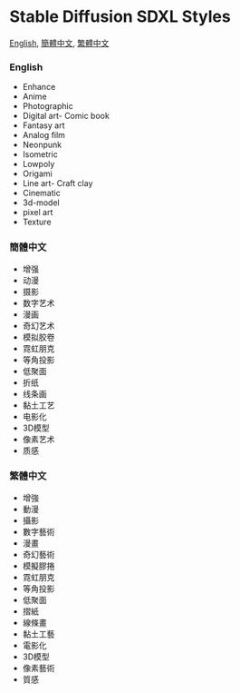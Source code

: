 # Stable Diffusion SDXL Styles
[English](###English), [簡體中文](###簡體中文), [繁體中文](###繁體中文)

### English
- Enhance
- Anime
- Photographic
- Digital art- Comic book
- Fantasy art
- Analog film
- Neonpunk
- Isometric
- Lowpoly
- Origami
- Line art- Craft clay
- Cinematic
- 3d-model
- pixel art	
- Texture

### 簡體中文
- 增强
- 动漫
- 摄影
- 数字艺术
- 漫画
- 奇幻艺术
- 模拟胶卷
- 霓虹朋克
- 等角投影
- 低聚面
- 折纸
- 线条画
- 黏土工艺
- 电影化
- 3D模型
- 像素艺术
- 质感

### 繁體中文
- 增強
- 動漫
- 攝影
- 數字藝術
- 漫畫
- 奇幻藝術
- 模擬膠捲
- 霓虹朋克
- 等角投影
- 低聚面
- 摺紙
- 線條畫
- 黏土工藝
- 電影化
- 3D模型
- 像素藝術
- 質感
